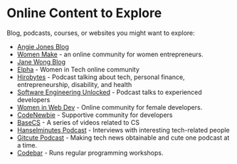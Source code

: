 # Online Content to Explore

Blog, podcasts, courses, or websites you might want to explore:

* [Angie Jones Blog](https://angiejones.tech/)
* [Women Make](https://womenmake.com/) - an online community for women entrepreneurs.
* [Jane Wong Blog](https://wongmjane.com/blog/fb-hiding-likes)
* [Elpha](https://elpha.com/) - Women in Tech online community
* [Hirobytes](https://anchor.fm/hiroko) - Podcast talking about tech, personal finance, entrepreneurship, disability, and health
* [Software Engineering Unlocked](https://www.software-engineering-unlocked.com/) - Podcast talks to experienced developers
* [Women in Web Dev](https://womeninwebdev.com/) - Online community for female developers.
* [CodeNewbie](https://www.codenewbie.org/) - Supportive community for developers
* [BaseCS](https://www.codenewbie.org/basecs) - A series of videos related to CS
* [Hanselminutes Podcast](https://hanselminutes.com/archives) - Interviews with interesting tech-related people
* [Gitcute Podcast](https://gitcutepodcast.com/) - Making tech news obtainable and cute one podcast at a time.
* [Codebar](https://codebar.io/) - Runs regular programming workshops.



